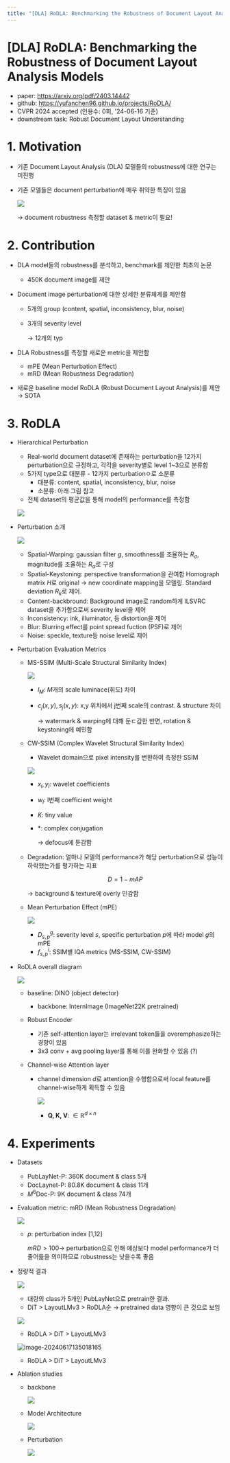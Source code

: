 ```yaml
---
title: "[DLA] RoDLA: Benchmarking the Robustness of Document Layout Analysis Models"
---
```

# [DLA] RoDLA: Benchmarking the Robustness of Document Layout Analysis Models

- paper: https://arxiv.org/pdf/2403.14442
- github: https://yufanchen96.github.io/projects/RoDLA/
- CVPR 2024 accepted (인용수: 0회, '24-06-16 기준)
- downstream task: Robust Document Layout Understanding

# 1. Motivation

- 기존 Document Layout Analysis (DLA) 모델들의 robustness에 대한 연구는 미진행 

- 기존 모델들은 document perturbation에 매우 취약한 특징이 있음

  ![](../images/2024-06-17/image-20240617095229064.png)

  $\to$ document robustness 측정할 dataset & metric이 필요!

# 2. Contribution

- DLA model들의 robustness를 분석하고, benchmark를 제안한 최초의 논문

  - 450K document image를 제안

- Document image perturbation에 대한 상세한 분류체계를 제안함

  - 5개의 group (content, spatial, inconsistency, blur, noise)

  - 3개의 severity level

    $\to$ 12개의 typ

- DLA Robustness를 측정할 새로운 metric을 제안함

  - mPE (Mean Perturbation Effect)
  - mRD (Mean Robustness Degradation)

- 새로운 baseline model RoDLA (Robust Document Layout Analysis)를 제안 $\to$ SOTA

# 3. RoDLA

- Hierarchical Perturbation

  - Real-world document dataset에 존재하는 perturbation을 12가지 perturbation으로 규정하고, 각각을 severity별로 level 1~3으로 분류함
  - 5가지 type으로 대분류 - 12가지 perturbationㅇ로 소분류
    - 대분류: content, spatial, inconsistency, blur, noise
    - 소분류: 아래 그림 참고
  - 전체 dataset의 평균값을 통해 model의 performance를 측정함

  ![](../images/2024-06-17/image-20240617110620359.png)

- Perturbation 소개

  ![](../images/2024-06-17/image-20240617111018327.png)

  - Spatial-Warping: gaussian filter $g$, smoothness를 조율하는 $R_{\sigma}$, magnitude를 조율하는 $R_{\alpha}$로 구성
  - Spatial-Keystoning: perspective transformation을 관여함 Homograph matrix $H$로 original $\to$ new coordinate mapping을 모델링. Standard deviation $R_k$​로 제어.
  - Content-backbround: Background image로 random하게 ILSVRC dataset을 추가함으로써 severity level을 제어
  - Inconsistency: ink, illuminator, 등 distortion을 제어
  - Blur: Blurring effect를 point spread fuction (PSF)로 제어
  - Noise: speckle, texture등 noise level로 제어

- Perturbation Evaluation Metrics

  - MS-SSIM (Multi-Scale Structural Similarity Index)

    ![ ](../images/2024-06-17/image-20240617111739892.png)

    - $l_M$: *M*개의 scale luminace(휘도) 차이

    - $c_j(x,y), s_j(x,y)$: x,y 위치에서 j번째 scale의 contrast. & structure 차이

      $\to$ watermark & warping에 대해 둔ㄷ감한 반면, rotation & keystoning에 예민함

  - CW-SSIM (Complex Wavelet Structural Similarity Index)

    - Wavelet domain으로 pixel intensity를 변환하여 측정한 SSIM

    ![](../images/2024-06-17/image-20240617112303106.png)

    - $x_l, y_l$: wavelet coefficients

    - $w_l$: l번째 coefficient weight

    - *K*: tiny value

    - *: complex conjugation

      $\to$ defocus에 둔감함

  - Degradation: 얼마나 모델의 performance가 해당 perturbation으로 성능이 하락했는가를 평가하는 지표

    $$D=1-mAP$$

    $\to$​ background & texture에 overly 민감함

  - Mean Perturbation Effect (mPE) 

    ![](../images/2024-06-17/image-20240617112643502.png)

    - $D_{s,p}^g$: severity level *s*, specific perturbation *p*에 따라 model *g*의 mPE
    - $f_{s,p}^i$: SSIM별 IQA metrics (MS-SSIM, CW-SSIM)

  

- RoDLA overall diagram

  ![](../images/2024-06-17/image-20240617110456794.png)

  - baseline: DINO (object detector)

    - backbone: InternImage (ImageNet22K pretrained)

  - Robust Encoder

    - 기존 self-attention layer는 irrelevant token들을 overemphasize하는 경향이 있음
    - 3x3 conv + avg pooling layer를 통해 이를 완화할 수 있음 (?)

  - Channel-wise Attention layer

    - channel dimension *d*로 attention을 수행함으로써 local feature를 channel-wise하게 획득할 수 있음 

      ![](../images/2024-06-17/image-20240617134155474.png)

      - **Q, K, V**: $\in \mathbb{R}^{d \times n}$

# 4. Experiments

- Datasets

  - PubLayNet-P: 360K document & class 5개
  - DocLaynet-P: 80.8K document & class 11개
  - $M^6$Doc-P: 9K document & class 74개

- Evaluation metric: mRD (Mean Robustness Degradation)

  ![](../images/2024-06-17/image-20240617134333905.png)

  - *p*: perturbation index [1,12]

     $mRD>100 \to$ perturbation으로 인해 예상보다 model performance가 더 줄어듦을 의미하므로 robustness는 낮을수록 좋음

- 정량적 결과

  ![](../images/2024-06-17/image-20240617134538411.png)

  - 대량의 class가 5개인 PubLayNet으로 pretrain한 결과.
  - DiT > LayoutLMv3 > RoDLA순 $\to$ pretrained data 영향이 큰 것으로 보임

   ![](../images/2024-06-17/image-20240617134716529.png)

  - RoDLA > DiT > LayoutLMv3

  ![image-20240617135018165](../images/2024-06-17/image-20240617135018165.png)

  - RoDLA > DiT > LayoutLMv3

- Ablation studies

  - backbone

    ![](../images/2024-06-17/image-20240617135104604.png)

  - Model Architecture

    ![](../images/2024-06-17/image-20240617135124928.png)

  - Perturbation

    ![](../images/2024-06-17/image-20240617135142399.png)
